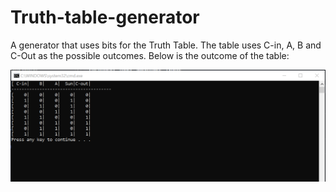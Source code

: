 # Truth-table-generator
A generator that uses bits for the Truth Table. The table uses C-in, A, B and C-Out as the possible outcomes. 
Below is the outcome of the table:

![TruthTable](https://github.com/sorrick/Truth-table-generator/blob/main/TruthTableOutput.png)
